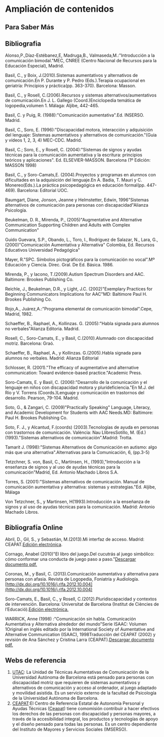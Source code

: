 
# Ampliación de contenidos

## Para Saber Más

## Bibliografia

Alonso,P.,Díaz-Estébanez,E, Madruga,B., Valmaseda,M.:"Introducción a la comunicación bimodal."MEC, CNREE (Centro Nacional de Recursos para la Educación Especial), Madrid.

Basil, C., y Boix, J.(2010).Sistemas aumentativos y alternativos de comunicación.En P. Durante y P. Pedro (Eds.).Terapia ocupacional en geriatría: Principios y práctica(pp. 363-370). Barcelona: Masson.

Basil, C., y Rosell, C.(2006).Recursos y sistemas alternativos/aumentativos de comunicación.En J. L. Gallego (Coord.)Enciclopedia temática de logopedia,volumen 1. Málaga: Aljibe, 442-465.

Basil, C. y Puig, R. (1988):"Comunicación aumentativa".Ed. INSERSO. Madrid.

Basil, C., Soro, E. (1996):"Discapacidad motora, interacción y adquisición del lenguaje: Sistemas aumentativos y alternativos de comunicación."(Guia y vídeos 1, 2, 3, 4) MEC-CDC. Madrid.

Basil, C.; Soro, E., y Rosell, C. (2004):"Sistemas de signos y ayudas técnicas para la comunicación aumentativa y la escritura: principios teóricos y aplicaciones". Ed. ELSEVIER-MASSON. Barcelona (1&ordm; Edición: MASSON 1998)

Basil, C., y Soro-Camats,E. (2004).Proyectos y programas en alumnos con dificultades en la adquisición del lenguaje.En A. Badia, T. Mauri y C. Monereo(Eds.).La práctica psicopedagógica en educación formal(pp. 447-469). Barcelona: Editorial UOC.

Baumgart, Diane, Jonson, Jeanne y Helmstetter, Edwin, 1996"Sistemas alternativos de comunicación para personas con discapacidad"Alianza Psicología.

Beukelman, D. R., Mirenda, P., (2005)"Augmentative and Alternative Communication Supporting Children and Adults with Complex Communication"

Guido Guevara, S.P., Obando, L., Toro, I., Rodriguez de Salazar, N., Lara, G., (2000)"Comunicación Aumentativa y Alternativa" Colombia, Ed. Recursos Educativos Universidad Pedagógica"

Mayer, R."SPC. Símbolos pictográficos para la comunicación no vocal".M&ordm; Educación y Ciencia. Direc. Gral. De Ed. Básica. 1986.

Mirenda, P., y Iacono, T.(2009).Autism Spectrum Disorders and AAC. Baltimore: Brookes Publishing Co.

Reichle, J., Beukelman, D.R., y Light, J.C. (2002)"Exemplary Practices for Beginning Communicators Implications for AAC"MD: Baltimore Paul H. Brookes Publishing Co.

Rojo,A., Juárez,A.:"Programa elemental de comunicación bimodal".Cepe, Madrid, 1982.

Schaeffer, B., Raphael, A., Kollinzas. G. (2005):"Habla signada para alumnos no verbales"Alianza Editoria. Madrid.

Rosell, C., Soro-Camats, E., y Basil, C.(2010).Alumnado con discapacidad motriz. Barcelona: Graó.

Schaeffer, B., Raphael, A., y Kollinzas. G.(2005).Habla signada para alumnos no verbales. Madrid: Alianza Editorial

Schlosser, R. (2001)."The efficacy of augmentative and alternative communication: Toward evidence-based practice."Academic Press.

Soro-Camats, E. y Basil, C. (2006):"Desarrollo de la comunicación y el lenguaje en niños con discapacidad motora y plurideficiencia."En M.J. del Río y V. Torrens (Coords.)Lenguaje y comunicación en trastornos del desarrollo. Pearson, 79-104. Madrid.

Soto, G., &amp; Zangari, C. (2009)"Practically Speaking" Language, Literacy, and Academic Development for Students with AAC Needs.MD: Baltimore: Paul H. Brookes Publishing Co.

Soto, F. J., y Alcantud, F.(coords) (2003).Tecnologías de ayuda en personas con trastornos de comunicación. Val&egrave;ncia: Nau LlibresSotillo, M. (Ed.) (1993)."Sistemas alternativos de comunicación".Madrid: Trotta.

Tamarit J. (1998):"Sistemas Alternativos de Comunicación en autismo: algo más que una alternativa".Alternativas para la Comunicación, 6, (pp.3-5)

Tetzchner, S. von, Basil, C., Martinsen, H., (1993),"Introducción a la enseñanza de signos y al uso de ayudas técnicas para la comunicación"Madrid, Ed. Antonio Machado Libros S.A.

Torres, S. (2001):"Sistemas alternativos de comunicación. Manual de comunicación aumentativa y alternativa: sistemas y estrategias."Ed. Aljibe, Málaga

Von Tetzchner, S., y Martinsen, H(1993).Introducción a la enseñanza de signos y al uso de ayudas técnicas para la comunicación. Madrid: Antonio Machado Libros.

## Bibliografía Online

Abril, D., Gil, S., y Sebastián, M.(2013).Mi interfaz de acceso. Madrid: CEAPAT.[Edición electrónica](http://www.ceapat.es/ceapat_01/centro_documental/tecnologiasinformacion/acceso_ordenador/IM_071759).

Cornago, Anabel (2010)"El libro del juego.Del cucutrás al juego simbólico: cómo conformar una conducta de juego paso a paso."[Descargar documento pdf.](http://catedu.es/arasaac/zona_descargas/materiales/297/Conformar%20la%20conducta%20de%20juego.pdf)

Coronas, M., y Basil, C. (2013).Comunicación aumentativa y alternativa para personas con afasia. Revista de Logopedia, Foniatría y Audiología.[http://dx.doi.org/10.1016/j.rlfa.2012.10.004](http://dx.doi.org/10.1016/j.rlfa.2012.10.004)

Soro-Camats, E., Basil, C., y Rosell, C.(2012).Pluridiscapacidad y contextos de intervención. Barcelona: Universitat de Barcelona (Institut de Ci&egrave;ncies de l&rsquo;Educació).[Edición electrónica.](http://diposit.ub.edu/dspace/handle/2445/33059)

WARRICK, Anne (1998) :"Comunicación sin habla. Comunicación Aumentativa y Alternativa alrededor del mundo"Serie ISAAC: Volumen 1Original en inglés editado por la International Society of Aumentative and Alternative Communication (ISAAC), 1998Traducción del CEAPAT (2002) y revisión de Ana Sánchez y Cristina Larra (CEAPAT).[Descargar documento pdf.](http://www.ceapat.es/ceapat_01/centro_documental/tecnologiasinformacion/sistemas_comunicacion_aumentativa/IM_038161)

## Webs de referencia

1. [UTAC](https://sites.google.com/site/utacub/): La Unidad de Técnicas Aumentativas de Comunicación de la Universidad Autónoma de Barcelona está pensado para personas con discapacidad motriz que requieren de sistemas aumentativos y alternativos de comunicación y acceso al ordenador, al juego adaptado y movilidad asistida. Es un servicio externo de la facultad de Psicología de la Universidad Autónoma de Barcelona.
1. [CEAPAT](http://www.ceapat.es):El Centro de Referencia Estatal de Autonomía Personal y Ayudas Técnicas (<acronym title="Centro de Referencia Estatal de Autonomía Personal y Ayudas Técnicas">Ceapat</acronym>) tiene comomisión contribuir a hacer efectivos los derechos de las personas con discapacidad y personas mayores, a través de la accesibilidad integral, los productos y tecnologías de apoyo y el diseño pensado para todas las personas. Es un centro dependiente del Instituto de Mayores y Servicios Sociales (IMSERSO).



